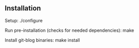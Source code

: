 Installation
------------

Setup:
     ./configure

Run pre-installation (checks for needed dependencies):
     make

Install git-blog binaries:
     make install
